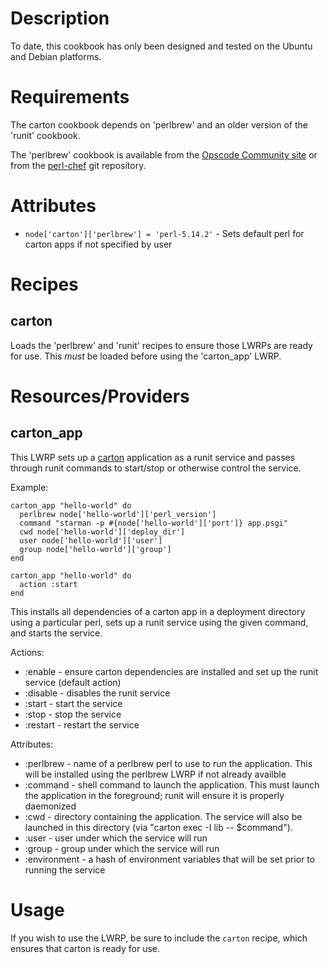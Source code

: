 Description
===========

To date, this cookbook has only been designed and tested on the
Ubuntu and Debian platforms.

Requirements
============

The carton cookbook depends on 'perlbrew' and an older version of the 'runit' cookbook.

The 'perlbrew' cookbook is available from the
[Opscode Community site](http://community.opscode.com/cookbooks/perlbrew) or from
the [perl-chef](http://github.com/dagolden/perl-chef) git repository.

Attributes
==========

* `node['carton']['perlbrew'] = 'perl-5.14.2'` - Sets default perl for carton apps if not specified by user

Recipes
=======

carton
----------

Loads the 'perlbrew' and 'runit' recipes to ensure those LWRPs are ready for use.  This *must* be loaded
before using the 'carton_app' LWRP.

Resources/Providers
===================

carton_app
-------------

This LWRP sets up a [carton](https://metacpan.org/module/carton) application as
a runit service and passes through runit commands to start/stop or otherwise
control the service.

Example:

    carton_app "hello-world" do
      perlbrew node['hello-world']['perl_version']
      command "starman -p #{node['hello-world']['port']} app.psgi"
      cwd node['hello-world']['deploy_dir']
      user node['hello-world']['user']
      group node['hello-world']['group']
    end

    carton_app "hello-world" do
      action :start
    end

This installs all dependencies of a carton app in a deployment directory using
a particular perl, sets up a runit service using the given command, and
starts the service.

Actions:

* :enable - ensure carton dependencies are installed and set up the runit service (default action)
* :disable - disables the runit service
* :start - start the service
* :stop - stop the service
* :restart - restart the service

Attributes:

* :perlbrew - name of a perlbrew perl to use to run the application. This
will be installed using the perlbrew LWRP if not already availble
* :command - shell command to launch the application.  This must launch the
application in the foreground; runit will ensure it is properly daemonized
* :cwd - directory containing the application.  The service will also be
launched in this directory (via "carton exec -I lib -- $command").
* :user - user under which the service will run
* :group - group under which the service will run
* :environment - a hash of environment variables that will be set prior
to running the service

Usage
=====

If you wish to use the LWRP, be sure to include the `carton` recipe, which
ensures that carton is ready for use.
